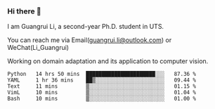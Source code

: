 ### Hi there 👋

<!--
**Solacex/Solacex** is a ✨ _special_ ✨ repository because its `README.md` (this file) appears on your GitHub profile.

Here are some ideas to get you started:

- 🔭 I’m currently working on ...
- 🌱 I’m currently learning ...
- 👯 I’m looking to collaborate on ...
- 🤔 I’m looking for help with ...
- 💬 Ask me about ...
- 📫 How to reach me: ...
- 😄 Pronouns: ...
- ⚡ Fun fact: ...
-->
I am Guangrui Li, a second-year Ph.D. student in UTS.

You can reach me via Email(guangrui.li@outlook.com) or WeChat(Li_Guangrui)

Working on domain adaptation and its application to computer vision. 
<!--START_SECTION:waka-->
```text
Python   14 hrs 50 mins  ██████████████████████░░░   87.36 % 
YAML     1 hr 36 mins    ██▒░░░░░░░░░░░░░░░░░░░░░░   09.44 % 
Text     11 mins         ▒░░░░░░░░░░░░░░░░░░░░░░░░   01.15 % 
VimL     10 mins         ▒░░░░░░░░░░░░░░░░░░░░░░░░   01.04 % 
Bash     10 mins         ▒░░░░░░░░░░░░░░░░░░░░░░░░   01.00 % 
```
<!--END_SECTION:waka-->
